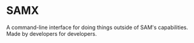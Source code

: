 # SAMX

A command-line interface for doing things outside of SAM's capabilities. Made by developers for developers.
